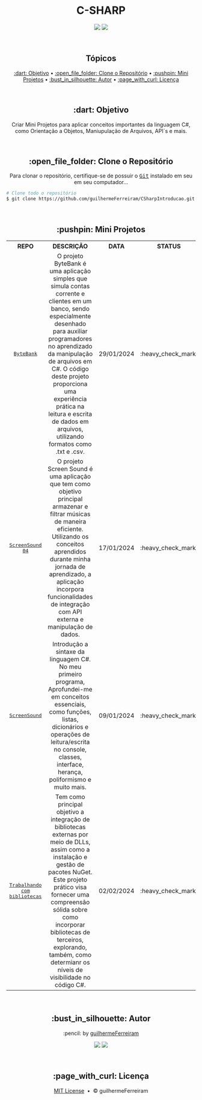 # <h1 align="center">C-SHARP</h1>

<p align="center">
  <a href="https://github.com/guilhermeFerreiram/CSharpIntroducao/blob/master/LICENSE.txt"><img src="https://img.shields.io/github/license/guilhermeFerreiram/Ingresso-Online?Color=323330&style=for-the-badge"/></a>  
  <img src="https://img.shields.io/static/v1?label=Visual+Studio&message=community+2022&color=5C2D91&style=for-the-badge&logo=VisualStudio"/> 
</p>

<br>
<h2 align="center">Tópicos</h2>

<p align="center">
  <a href="#objective">:dart: Objetivo</a> &bull;
  <a href="#clone">:open_file_folder: Clone o Repositório</a> &bull;
  <a href="#exercises">:pushpin: Mini Projetos</a> &bull; 
  <a href="#author">:bust_in_silhouette: Autor</a> &bull; 
  <a href="#license">:page_with_curl: Licença</a>
</p>

<br>
<h2 id="objective" align="center">:dart: Objetivo</h2>

<p align="center">Criar Mini Projetos para aplicar conceitos importantes da linguagem C#, como Orientação a Objetos, Maniupulação de Arquivos, API´s e mais.</p>

<br>
<h2 id="clone" align="center">:open_file_folder: Clone o Repositório</h2>

<p align="center">Para clonar o repositório, certifique-se de possuir o <kbd><a href="https://git-scm.com/downloads">Git</a></kbd> instalado em seu em seu computador...</p>

``` bash
# Clone todo o repositório
$ git clone https://github.com/guilhermeFerreiram/CSharpIntroducao.git
```

<br>
<h2 id="exercises" align="center">:pushpin: Mini Projetos</h2>

<table align="center">
  <tr align="center">
    <th>REPO</th>
    <th>DESCRIÇÃO</th>
    <th>DATA</th>
    <th>STATUS</th>
  </tr>
  <tr align="center">
    <td><kbd><a href="https://github.com/guilhermeFerreiram/CSharpIntroducao/tree/master/ByteBank">ByteBank</a></kbd></td>
    <td>O projeto ByteBank é uma aplicação simples que simula contas corrente e clientes em um banco, sendo especialmente desenhado para auxiliar programadores no aprendizado da manipulação de arquivos em C#. O código deste projeto proporciona uma experiência prática na leitura e escrita de dados em arquivos, utilizando formatos como .txt e .csv. </td>
    <td>29/01/2024</td>
    <td>:heavy_check_mark:</td>
  </tr>
  <tr align="center">
    <td><kbd><a href="https://github.com/guilhermeFerreiram/CSharpIntroducao/tree/master/ScreenSound-04">ScreenSound 04</a></kbd></td>
    <td>O projeto Screen Sound é uma aplicação que tem como objetivo principal armazenar e filtrar músicas de maneira eficiente. Utilizando os conceitos aprendidos durante minha jornada de aprendizado, a aplicação incorpora funcionalidades de integração com API externa e manipulação de dados.</td>
    <td>17/01/2024</td>
    <td>:heavy_check_mark:</td>
  </tr>
  <tr align="center">
    <td><kbd><a href="https://github.com/guilhermeFerreiram/CSharpIntroducao/tree/master/ScreenSound">ScreenSound</a></kbd></td>
    <td>Introdução a sintaxe da linguagem C#. No meu primeiro programa, Aprofundei-me em conceitos essenciais, como funções, listas, dicionários e operações de leitura/escrita no console, classes, interface, herança, poliformismo e muito mais.</td>
    <td>09/01/2024</td>
    <td>:heavy_check_mark:</td>
  </tr>
  <tr align="center">
    <td><kbd><a href="https://github.com/guilhermeFerreiram/CSharpIntroducao/tree/master/Curso-Bibliotecas">Trabalhando com bibliotecas</a></kbd></td>
    <td>Tem como principal objetivo a integração de bibliotecas externas por meio de DLLs, assim como a instalação e gestão de pacotes NuGet. Este projeto prático visa fornecer uma compreensão sólida sobre como incorporar bibliotecas de terceiros, explorando, também, como determianr os níveis de visibilidade no código C#.</td>
    <td>02/02/2024</td>
    <td>:heavy_check_mark:</td>
  </tr>
</table>

<br>
<h2 align="center" id="author">:bust_in_silhouette: Autor</h2>

<p align="center">:pencil: by <a href="https://github.com/guilhermeFerreiram">guilhermeFerreiram</a></p>
<p align="center"><a href="https://www.linkedin.com/in/guilherme-f-souza/"><img src="https://img.shields.io/static/v1?label=+&message=Guilherme+Ferreira&color=0A66C2&style=flat&logo=linkedin&logoColor=white"/></a> <img src="https://img.shields.io/static/v1?label=+&message=guil.ferreiram@gmail.com&color=EA4335&style=flat&logo=gmail&logoColor=white"/></p>

<br>
<h2 align="center" id="license">:page_with_curl: Licença</h2>

<p align="center"><a href="https://github.com/guilhermeFerreiram/CSharpIntroducao/blob/master/LICENSE">MIT License</a> &nbsp;&bull;&nbsp; &copy; guilhermeFerreiram</p>
 
